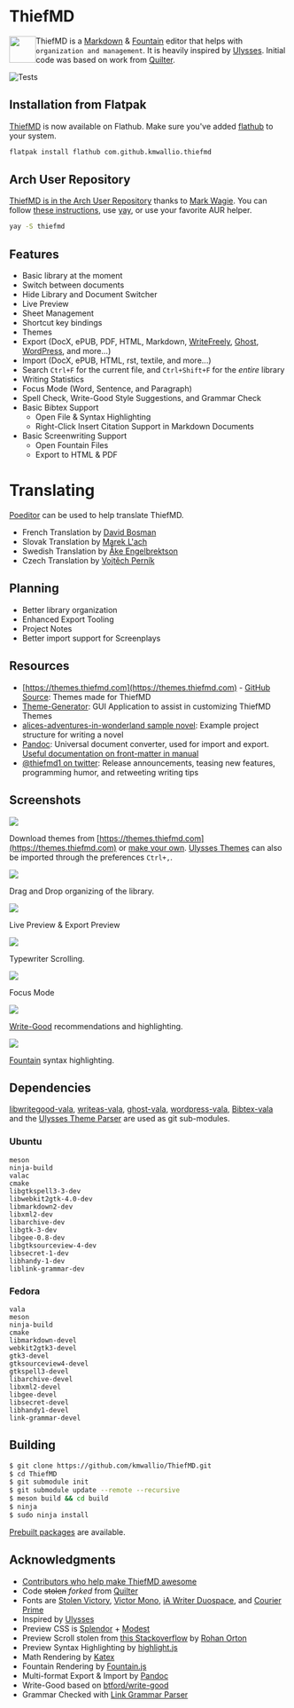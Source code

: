 # ThiefMD

<img src="https://thiefmd.com/images/thiefmd_64.png" width="48" style="float: left; width: 48px" />

ThiefMD is a [Markdown](https://en.wikipedia.org/wiki/Markdown) & [Fountain](https://fountain.io) editor that helps with `organization and management`. It is heavily inspired by [Ulysses](https://ulysses.app). Initial code was based on work from [Quilter](https://github.com/lainsce/quilter).

![Tests](https://github.com/kmwallio/ThiefMD/workflows/ThiefDaily/badge.svg?branch=beta)

## Installation from Flatpak

[ThiefMD](https://flathub.org/apps/details/com.github.kmwallio.thiefmd) is now available on Flathub. Make sure you've added [flathub](https://flatpak.org/setup) to your system.

```bash
flatpak install flathub com.github.kmwallio.thiefmd
```

## Arch User Repository

[ThiefMD is in the Arch User Repository](https://aur.archlinux.org/packages/thiefmd) thanks to [Mark Wagie](https://github.com/yochananmarqos). You can follow [these instructions](https://wiki.archlinux.org/index.php/Arch_User_Repository#Installing_and_upgrading_packages), use [yay](https://github.com/Jguer/yay), or use your favorite AUR helper.

```bash
yay -S thiefmd
```

## Features

 * Basic library at the moment
 * Switch between documents
 * Hide Library and Document Switcher
 * Live Preview
 * Sheet Management
 * Shortcut key bindings
 * Themes
 * Export (DocX, ePUB, PDF, HTML, Markdown, [WriteFreely](https://thiefmd.com/tips/blogging-with-writefreely), [Ghost](https://thiefmd.com/tips/blogging-with-ghost), [WordPress](https://wordpress.org), and more...)
 * Import (DocX, ePUB, HTML, rst, textile, and more...)
 * Search `Ctrl+F` for the current file, and `Ctrl+Shift+F` for the *entire* library
 * Writing Statistics
 * Focus Mode (Word, Sentence, and Paragraph)
 * Spell Check, Write-Good Style Suggestions, and Grammar Check
 * Basic Bibtex Support
     * Open File & Syntax Highlighting
     * Right-Click Insert Citation Support in Markdown Documents
 * Basic Screenwriting Support
     * Open Fountain Files
     * Export to HTML & PDF

# Translating

[Poeditor](https://poeditor.com/join/project?hash=iQkE5oTIOV) can be used to help translate ThiefMD.

 * French Translation by [David Bosman](https://github.com/davidbosman)
 * Slovak Translation by [Marek L'ach](https://github.com/marek-lach)
 * Swedish Translation by [Åke Engelbrektson](https://github.com/eson57)
 * Czech Translation by [Vojtěch Perník](https://github.com/pervoj)

## Planning

 * Better library organization
 * Enhanced Export Tooling
 * Project Notes
 * Better import support for Screenplays

## Resources

 * [https://themes.thiefmd.com](https://themes.thiefmd.com) - [GitHub Source](https://github.com/ThiefMD/themes): Themes made for ThiefMD
 * [Theme-Generator](https://github.com/ThiefMD/theme-generator): GUI Application to assist in customizing ThiefMD Themes
 * [alices-adventures-in-wonderland sample novel](https://github.com/ThiefMD/sample-novel): Example project structure for writing a novel
 * [Pandoc](https://pandoc.org): Universal document converter, used for import and export. [Useful documentation on front-matter in manual](https://pandoc.org/MANUAL.html#epub-metadata)
 * [@thiefmd1 on twitter](https://twitter.com/thiefmd1): Release announcements, teasing new features, programming humor, and retweeting writing tips

## Screenshots

![](https://thiefmd.com/images/theme_preferences.png)

Download themes from [https://themes.thiefmd.com](https://themes.thiefmd.com) or [make your own](https://themes.thiefmd.com/howto). [Ulysses Themes](https://styles.ulysses.app/themes) can also be imported through the preferences `Ctrl+,`.

![](https://thiefmd.com/images/drag_n_drop_sheets.gif)

Drag and Drop organizing of the library.

![](https://thiefmd.com/images/epub-export.png)

Live Preview & Export Preview

![](https://thiefmd.com/images/typewriter_scrolling.gif)

Typewriter Scrolling.

![](https://thiefmd.com/images/focus_mode.png)

Focus Mode

![](https://thiefmd.com/images/write-good.png)

[Write-Good](https://github.com/ThiefMD/libwritegood-vala) recommendations and highlighting.

![](https://thiefmd.com/images/thiefmd-screenplay.png)

[Fountain](https://fountain.io) syntax highlighting.

## Dependencies

[libwritegood-vala](https://github.com/ThiefMD/libwritegood-vala), [writeas-vala](https://github.com/ThiefMD/writeas-vala), [ghost-vala](https://github.com/ThiefMD/ghost-vala), [wordpress-vala](https://github.com/ThiefMD/wordpress-vala), [Bibtex-vala](https://github.com/ThiefMD/BiBtex-vala) and the [Ulysses Theme Parser](https://github.com/TwiRp/ultheme-vala) are used as git sub-modules.

### Ubuntu

```
meson
ninja-build
valac
cmake
libgtkspell3-3-dev
libwebkit2gtk-4.0-dev
libmarkdown2-dev
libxml2-dev
libarchive-dev
libgtk-3-dev
libgee-0.8-dev
libgtksourceview-4-dev
libsecret-1-dev
libhandy-1-dev
liblink-grammar-dev
```

### Fedora

```
vala
meson
ninja-build
cmake
libmarkdown-devel
webkit2gtk3-devel
gtk3-devel
gtksourceview4-devel
gtkspell3-devel
libarchive-devel
libxml2-devel
libgee-devel
libsecret-devel
libhandy1-devel
link-grammar-devel
```

## Building

```bash
$ git clone https://github.com/kmwallio/ThiefMD.git
$ cd ThiefMD
$ git submodule init
$ git submodule update --remote --recursive
$ meson build && cd build
$ ninja
$ sudo ninja install
```

[Prebuilt packages](https://github.com/kmwallio/ThiefMD/releases) are available.

## Acknowledgments

* [Contributors who help make ThiefMD awesome](https://github.com/kmwallio/ThiefMD/graphs/contributors)
* Code ~~stolen~~ *forked* from [Quilter](https://github.com/lainsce/quilter)
* Fonts are [Stolen Victory](https://github.com/ThiefMD/StolenVictoryDuo), [Victor Mono](https://rubjo.github.io/victor-mono/), [iA Writer Duospace](https://github.com/iaolo/iA-Fonts), and [Courier Prime](https://quoteunquoteapps.com/courierprime)
* Inspired by [Ulysses](https://ulysses.app)
* Preview CSS is [Splendor](http://markdowncss.github.io/splendor) + [Modest](http://markdowncss.github.io/modest)
* Preview Scroll stolen from [this Stackoverflow](https://stackoverflow.com/questions/8922107/javascript-scrollintoview-middle-alignment) by [Rohan Orton](https://stackoverflow.com/users/2800005/rohan-orton)
* Preview Syntax Highlighting by [highlight.js](https://highlightjs.org)
* Math Rendering by [Katex](https://katex.org)
* Fountain Rendering by [Fountain.js](https://github.com/thombruce/fountain.js/)
* Multi-format Export & Import by [Pandoc](https://pandoc.org)
* Write-Good based on [btford/write-good](https://github.com/btford/write-good)
* Grammar Checked with [Link Grammar Parser](https://www.abisource.com/projects/link-grammar/)
